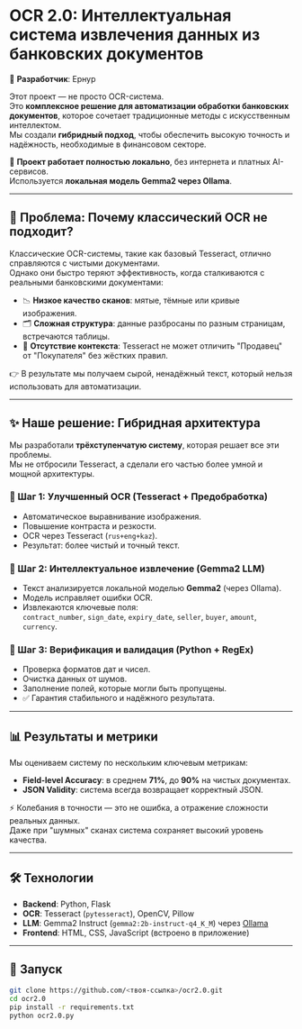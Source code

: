 # OCR 2.0: Интеллектуальная система извлечения данных из банковских документов  

👤 **Разработчик**: Ернур  

Этот проект — не просто OCR-система.  
Это **комплексное решение для автоматизации обработки банковских документов**, которое сочетает традиционные методы с искусственным интеллектом.  
Мы создали **гибридный подход**, чтобы обеспечить высокую точность и надёжность, необходимые в финансовом секторе.  

📌 **Проект работает полностью локально**, без интернета и платных AI-сервисов.  
Используется **локальная модель Gemma2 через Ollama**.  

---

## 📌 Проблема: Почему классический OCR не подходит?
Классические OCR-системы, такие как базовый Tesseract, отлично справляются с чистыми документами.  
Однако они быстро теряют эффективность, когда сталкиваются с реальными банковскими документами:  

- 📉 **Низкое качество сканов**: мятые, тёмные или кривые изображения.  
- 🗂 **Сложная структура**: данные разбросаны по разным страницам, встречаются таблицы.  
- 🤷 **Отсутствие контекста**: Tesseract не может отличить "Продавец" от "Покупателя" без жёстких правил.  

👉 В результате мы получаем сырой, ненадёжный текст, который нельзя использовать для автоматизации.  

---

## ✨ Наше решение: Гибридная архитектура
Мы разработали **трёхступенчатую систему**, которая решает все эти проблемы.  
Мы не отбросили Tesseract, а сделали его частью более умной и мощной архитектуры.  

### 🔹 Шаг 1: Улучшенный OCR (Tesseract + Предобработка)  
- Автоматическое выравнивание изображения.  
- Повышение контраста и резкости.  
- OCR через Tesseract (`rus+eng+kaz`).  
- Результат: более чистый и точный текст.  

### 🔹 Шаг 2: Интеллектуальное извлечение (Gemma2 LLM)  
- Текст анализируется локальной моделью **Gemma2** (через Ollama).  
- Модель исправляет ошибки OCR.  
- Извлекаются ключевые поля:  
  `contract_number`, `sign_date`, `expiry_date`, `seller`, `buyer`, `amount`, `currency`.  

### 🔹 Шаг 3: Верификация и валидация (Python + RegEx)  
- Проверка форматов дат и чисел.  
- Очистка данных от шумов.  
- Заполнение полей, которые могли быть пропущены.  
- ✅ Гарантия стабильного и надёжного результата.  

---

## 📊 Результаты и метрики
Мы оцениваем систему по нескольким ключевым метрикам:  

- **Field-level Accuracy**: в среднем **71%**, до **90%** на чистых документах.  
- **JSON Validity**: система всегда возвращает корректный JSON.  

⚡ Колебания в точности — это не ошибка, а отражение сложности реальных данных.  
Даже при "шумных" сканах система сохраняет высокий уровень качества.  

---

## 🛠 Технологии
- **Backend**: Python, Flask  
- **OCR**: Tesseract (`pytesseract`), OpenCV, Pillow  
- **LLM**: Gemma2 Instruct (`gemma2:2b-instruct-q4_K_M`) через [Ollama](https://ollama.ai)  
- **Frontend**: HTML, CSS, JavaScript (встроено в приложение)  

---

## 🚀 Запуск
```bash
git clone https://github.com/<твоя-ссылка>/ocr2.0.git
cd ocr2.0
pip install -r requirements.txt
python ocr2.0.py
